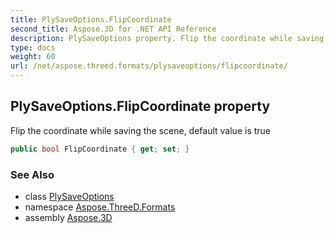 ```yaml
---
title: PlySaveOptions.FlipCoordinate
second_title: Aspose.3D for .NET API Reference
description: PlySaveOptions property. Flip the coordinate while saving the scene default value is true
type: docs
weight: 60
url: /net/aspose.threed.formats/plysaveoptions/flipcoordinate/
---
```

## PlySaveOptions.FlipCoordinate property

Flip the coordinate while saving the scene, default value is true

```csharp
public bool FlipCoordinate { get; set; }
```

### See Also

* class [PlySaveOptions](../)
* namespace [Aspose.ThreeD.Formats](../../../aspose.threed.formats/)
* assembly [Aspose.3D](../../../)


